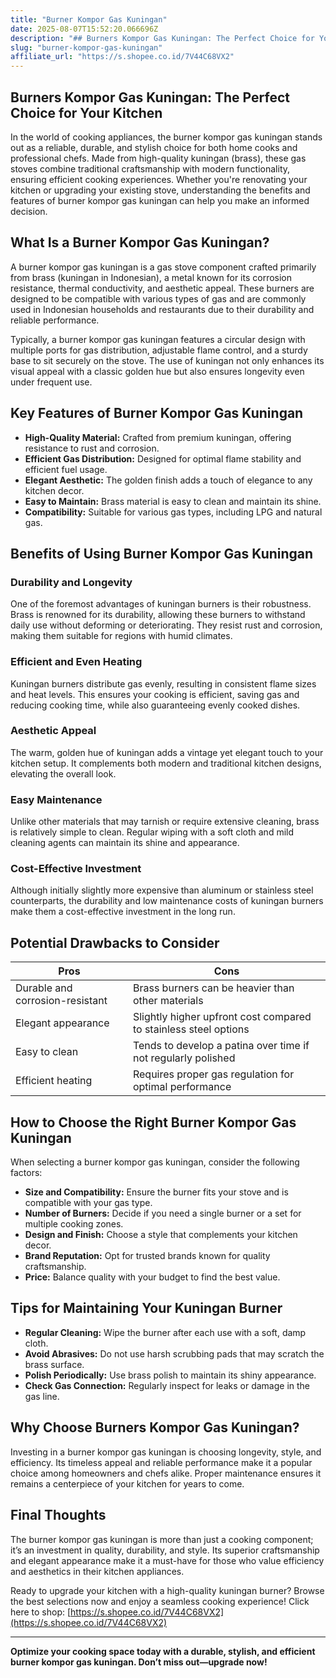 ```yaml
---
title: "Burner Kompor Gas Kuningan"
date: 2025-08-07T15:52:20.066696Z
description: "## Burners Kompor Gas Kuningan: The Perfect Choice for Your Kitchen..."
slug: "burner-kompor-gas-kuningan"
affiliate_url: "https://s.shopee.co.id/7V44C68VX2"
---
```

## Burners Kompor Gas Kuningan: The Perfect Choice for Your Kitchen

In the world of cooking appliances, the burner kompor gas kuningan stands out as a reliable, durable, and stylish choice for both home cooks and professional chefs. Made from high-quality kuningan (brass), these gas stoves combine traditional craftsmanship with modern functionality, ensuring efficient cooking experiences. Whether you're renovating your kitchen or upgrading your existing stove, understanding the benefits and features of burner kompor gas kuningan can help you make an informed decision.

## What Is a Burner Kompor Gas Kuningan?

A burner kompor gas kuningan is a gas stove component crafted primarily from brass (kuningan in Indonesian), a metal known for its corrosion resistance, thermal conductivity, and aesthetic appeal. These burners are designed to be compatible with various types of gas and are commonly used in Indonesian households and restaurants due to their durability and reliable performance.

Typically, a burner kompor gas kuningan features a circular design with multiple ports for gas distribution, adjustable flame control, and a sturdy base to sit securely on the stove. The use of kuningan not only enhances its visual appeal with a classic golden hue but also ensures longevity even under frequent use.

## Key Features of Burner Kompor Gas Kuningan

- **High-Quality Material:** Crafted from premium kuningan, offering resistance to rust and corrosion.
- **Efficient Gas Distribution:** Designed for optimal flame stability and efficient fuel usage.
- **Elegant Aesthetic:** The golden finish adds a touch of elegance to any kitchen decor.
- **Easy to Maintain:** Brass material is easy to clean and maintain its shine.
- **Compatibility:** Suitable for various gas types, including LPG and natural gas.

## Benefits of Using Burner Kompor Gas Kuningan

### Durability and Longevity

One of the foremost advantages of kuningan burners is their robustness. Brass is renowned for its durability, allowing these burners to withstand daily use without deforming or deteriorating. They resist rust and corrosion, making them suitable for regions with humid climates.

### Efficient and Even Heating

Kuningan burners distribute gas evenly, resulting in consistent flame sizes and heat levels. This ensures your cooking is efficient, saving gas and reducing cooking time, while also guaranteeing evenly cooked dishes.

### Aesthetic Appeal

The warm, golden hue of kuningan adds a vintage yet elegant touch to your kitchen setup. It complements both modern and traditional kitchen designs, elevating the overall look.

### Easy Maintenance

Unlike other materials that may tarnish or require extensive cleaning, brass is relatively simple to clean. Regular wiping with a soft cloth and mild cleaning agents can maintain its shine and appearance.

### Cost-Effective Investment

Although initially slightly more expensive than aluminum or stainless steel counterparts, the durability and low maintenance costs of kuningan burners make them a cost-effective investment in the long run.

## Potential Drawbacks to Consider

| Pros | Cons |
|---|---|
| Durable and corrosion-resistant | Brass burners can be heavier than other materials |
| Elegant appearance | Slightly higher upfront cost compared to stainless steel options |
| Easy to clean | Tends to develop a patina over time if not regularly polished |
| Efficient heating | Requires proper gas regulation for optimal performance |

## How to Choose the Right Burner Kompor Gas Kuningan

When selecting a burner kompor gas kuningan, consider the following factors:

- **Size and Compatibility:** Ensure the burner fits your stove and is compatible with your gas type.
- **Number of Burners:** Decide if you need a single burner or a set for multiple cooking zones.
- **Design and Finish:** Choose a style that complements your kitchen decor.
- **Brand Reputation:** Opt for trusted brands known for quality craftsmanship.
- **Price:** Balance quality with your budget to find the best value.

## Tips for Maintaining Your Kuningan Burner

- **Regular Cleaning:** Wipe the burner after each use with a soft, damp cloth.
- **Avoid Abrasives:** Do not use harsh scrubbing pads that may scratch the brass surface.
- **Polish Periodically:** Use brass polish to maintain its shiny appearance.
- **Check Gas Connection:** Regularly inspect for leaks or damage in the gas line.

## Why Choose Burners Kompor Gas Kuningan?

Investing in a burner kompor gas kuningan is choosing longevity, style, and efficiency. Its timeless appeal and reliable performance make it a popular choice among homeowners and chefs alike. Proper maintenance ensures it remains a centerpiece of your kitchen for years to come.

## Final Thoughts

The burner kompor gas kuningan is more than just a cooking component; it’s an investment in quality, durability, and style. Its superior craftsmanship and elegant appearance make it a must-have for those who value efficiency and aesthetics in their kitchen appliances.

Ready to upgrade your kitchen with a high-quality kuningan burner? Browse the best selections now and enjoy a seamless cooking experience! Click here to shop: [https://s.shopee.co.id/7V44C68VX2](https://s.shopee.co.id/7V44C68VX2)

---

**Optimize your cooking space today with a durable, stylish, and efficient burner kompor gas kuningan. Don’t miss out—upgrade now!**